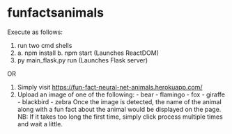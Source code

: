 # funfactsanimals
Execute as follows:
1. run two cmd shells
2. a. npm install
   b. npm start (Launches ReactDOM)
3. py main_flask.py run (Launches Flask server)

OR
1. Simply visit https://fun-fact-neural-net-animals.herokuapp.com/ 
2. Upload an image of one of the following:
       - bear
       - flamingo
       - fox
       - giraffe
       - blackbird
       - zebra
Once the image is detected, the name of the animal along with a fun fact about the animal would be displayed on the page.
NB: If it takes too long the first time, simply click process multiple times and wait a little.
